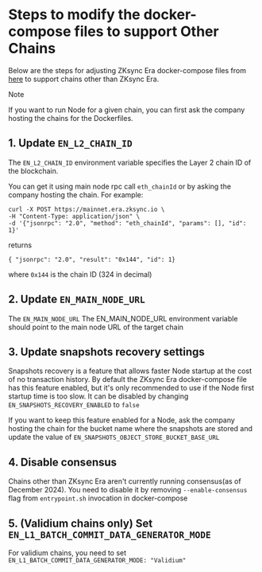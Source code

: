 # Steps to modify the docker-compose files to support Other Chains

Below are the steps for adjusting ZKsync Era docker-compose files from [here](00_quick_start.md) to support chains other
than ZKsync Era.

> [!NOTE]
>
> If you want to run Node for a given chain, you can first ask the company hosting the chains for the Dockerfiles.

## 1. Update `EN_L2_CHAIN_ID`

The `EN_L2_CHAIN_ID` environment variable specifies the Layer 2 chain ID of the blockchain.

You can get it using main node rpc call `eth_chainId` or by asking the company hosting the chain. For example:

```
curl -X POST https://mainnet.era.zksync.io \
-H "Content-Type: application/json" \
-d '{"jsonrpc": "2.0", "method": "eth_chainId", "params": [], "id": 1}'
```

returns

```
{ "jsonrpc": "2.0", "result": "0x144", "id": 1}
```

where `0x144` is the chain ID (324 in decimal)

## 2. Update `EN_MAIN_NODE_URL`

The `EN_MAIN_NODE_URL` The EN_MAIN_NODE_URL environment variable should point to the main node URL of the target chain

## 3. Update snapshots recovery settings

Snapshots recovery is a feature that allows faster Node startup at the cost of no transaction history. By default the
ZKsync Era docker-compose file has this feature enabled, but it's only recommended to use if the Node first startup time
is too slow. It can be disabled by changing `EN_SNAPSHOTS_RECOVERY_ENABLED` to `false`

If you want to keep this feature enabled for a Node, ask the company hosting the chain for the bucket name where the
snapshots are stored and update the value of `EN_SNAPSHOTS_OBJECT_STORE_BUCKET_BASE_URL`

## 4. Disable consensus

Chains other than ZKsync Era aren't currently running consensus(as of December 2024). You need to disable it by removing
`--enable-consensus` flag from `entrypoint.sh` invocation in docker-compose

## 5. (Validium chains only) Set `EN_L1_BATCH_COMMIT_DATA_GENERATOR_MODE`

For validium chains, you need to set `EN_L1_BATCH_COMMIT_DATA_GENERATOR_MODE: "Validium"`
